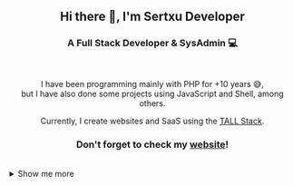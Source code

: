 <h2 align="center">Hi there 👋, I'm Sertxu Developer</h2>
<h3 align="center">A Full Stack Developer & SysAdmin 💻</h3>
<br>
<p align="center">I have been programming mainly with PHP for +10 years 😅,<br>but I have also done some projects using JavaScript and Shell, among others.</p>

<p align="center">Currently, I create websites and SaaS using the <a href="https://tallstack.dev/">TALL Stack</a>.</p>

<h3 align="center">Don't forget to check my <a href="https://sertxu.dev">website</a>!</h3>

<br>

<details><summary>Show me more</summary>

<br>

<h4 align="center">These are some of the languages and frameworks I have used</h4>
<br>
<p align="center">
<a href="https://www.gnu.org/software/bash/" target="_blank"><img src="https://www.vectorlogo.zone/logos/gnu_bash/gnu_bash-icon.svg" alt="bash" width="40" height="40"/></a>
<a href="https://www.w3.org/html/" target="_blank"><img src="https://devicons.github.io/devicon/devicon.git/icons/html5/html5-original-wordmark.svg" alt="html5" width="40" height="40"/></a>
<a href="https://www.w3schools.com/css/" target="_blank"><img src="https://devicons.github.io/devicon/devicon.git/icons/css3/css3-original-wordmark.svg" alt="css3" width="40" height="40"/></a>
<a href="https://developer.mozilla.org/en-US/docs/Web/JavaScript" target="_blank"><img src="https://devicons.github.io/devicon/devicon.git/icons/javascript/javascript-original.svg" alt="javascript" width="40" height="40"/></a>
<a href="https://www.typescriptlang.org/" target="_blank"><img src="https://devicons.github.io/devicon/devicon.git/icons/typescript/typescript-original.svg" alt="typescript" width="40" height="40"/></a>
<a href="https://www.php.net" target="_blank"><img src="https://devicons.github.io/devicon/devicon.git/icons/php/php-original.svg" alt="php" width="40" height="40"/></a>
<a href="https://sass-lang.com" target="_blank"><img src="https://devicons.github.io/devicon/devicon.git/icons/sass/sass-original.svg" alt="sass" width="40" height="40"/></a> 
<a href="https://laravel.com/" target="_blank"><img src="https://devicons.github.io/devicon/devicon.git/icons/laravel/laravel-plain-wordmark.svg" alt="laravel" width="40" height="40"/></a>
<a href="https://vuejs.org/" target="_blank"><img src="https://devicons.github.io/devicon/devicon.git/icons/vuejs/vuejs-original-wordmark.svg" alt="vuejs" width="40" height="40"/></a>
<a href="https://tailwindcss.com/" target="_blank"><img src="https://www.vectorlogo.zone/logos/tailwindcss/tailwindcss-icon.svg" alt="tailwind" width="40" height="40"/></a>
<a href="https://getbootstrap.com" target="_blank"><img src="https://devicons.github.io/devicon/devicon.git/icons/bootstrap/bootstrap-plain.svg" alt="bootstrap" width="40" height="40"/></a>
<a href="https://nodejs.org" target="_blank"><img src="https://devicons.github.io/devicon/devicon.git/icons/nodejs/nodejs-original-wordmark.svg" alt="nodejs" width="40" height="40"/></a>
<a href="https://www.electronjs.org" target="_blank"><img src="https://devicons.github.io/devicon/devicon.git/icons/electron/electron-original.svg" alt="electron" width="40" height="40"/></a>
<a href="https://expressjs.com" target="_blank"><img src="https://devicons.github.io/devicon/devicon.git/icons/express/express-original-wordmark.svg" alt="express" width="40" height="40"/></a>
<a href="https://ionicframework.com" target="_blank"><img src="https://upload.wikimedia.org/wikipedia/commons/d/d1/Ionic_Logo.svg" alt="ionic" width="40" height="40"/></a>
</p>

<br>

<h4 align="center">These are some of the software I have used</h4>
<br>
<p align="center">
<a href="https://git-scm.com/" target="_blank"><img src="https://www.vectorlogo.zone/logos/git-scm/git-scm-icon.svg" alt="git" width="40" height="40"/></a>
<a href="https://www.vagrantup.com/" target="_blank"><img src="https://www.vectorlogo.zone/logos/vagrantup/vagrantup-icon.svg" alt="vagrant" width="40" height="40"/></a>
<a href="https://www.docker.com/" target="_blank"><img src="https://devicons.github.io/devicon/devicon.git/icons/docker/docker-original-wordmark.svg" alt="docker" width="40" height="40"/></a>
<a href="https://www.mysql.com/" target="_blank"><img src="https://devicons.github.io/devicon/devicon.git/icons/mysql/mysql-original-wordmark.svg" alt="mysql" width="40" height="40"/></a>
<a href="https://mariadb.org/" target="_blank"><img src="https://www.vectorlogo.zone/logos/mariadb/mariadb-icon.svg" alt="mariadb" width="40" height="40"/></a>
<a href="https://www.mongodb.com/" target="_blank"><img src="https://devicons.github.io/devicon/devicon.git/icons/mongodb/mongodb-original-wordmark.svg" alt="mongodb" width="40" height="40"/></a>
<a href="https://redis.io" target="_blank"><img src="https://devicons.github.io/devicon/devicon.git/icons/redis/redis-original-wordmark.svg" alt="redis" width="40" height="40"/></a>
<a href="https://webpack.js.org" target="_blank"><img src="https://devicons.github.io/devicon/devicon.git/icons/webpack/webpack-original.svg" alt="webpack" width="40" height="40"/></a>
<a href="https://gulpjs.com" target="_blank"><img src="https://devicons.github.io/devicon/devicon.git/icons/gulp/gulp-plain.svg" alt="gulp" width="40" height="40"/></a>
</p>

<br>

<h4 align="center">Links of interest</h4>
<br>
<p align="center">
<a href="https://codepen.io/sertxudeveloper" target="_blank"><img src="logos/codepen.png" alt="codepen" height="30"></a>
<a href="https://dev.to/sertxudeveloper" target="blank"><img src="logos/dev.jpg" alt="dev.to" height="30"></a>
<a href="https://twitter.com/sertxudeveloper" target="blank"><img src="logos/twitter.png" alt="twitter" height="30"></a>
<a href="https://linkedin.com/in/sertxudeveloper" target="blank"><img src="logos/linkedin.png" alt="linkedin" height="30"></a>
<a href="https://stackoverflow.com/users/8813963" target="blank"><img src="logos/stackoverflow.png" alt="stackoverflow" height="30"></a>
<a href="https://fb.com/sertxudeveloper" target="blank"><img src="logos/facebook.png" alt="facebook" height="30"></a>
<a href="https://instagram.com/sertxudeveloper" target="blank"><img src="logos/instagram.png" alt="instagram" height="30"></a>
<a href="https://medium.com/@sertxudeveloper" target="blank"><img src="logos/medium.png" alt="medium" height="30"></a>
</p>

<!--
<br>
<br>
<br>
<p align="center">
<img src="https://github-readme-stats.vercel.app/api/top-langs/?username=sertxudeveloper&layout=compact&hide=html&count_private=true&langs_count=8" alt="sertxudeveloper" />
&nbsp;
<img src="https://github-readme-stats.vercel.app/api?username=sertxudeveloper&show_icons=true&count_private=true" alt="sertxudeveloper" />
</p>
-->

</details>
